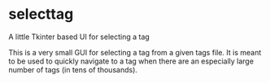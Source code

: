 selecttag
=========

A little Tkinter based UI for selecting a tag

This is a very small GUI for selecting a tag from a given tags file. It is meant to be used to quickly
navigate to a tag when there are an especially large number of tags (in tens of thousands).
